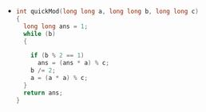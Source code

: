 - ```c++
  int quickMod(long long a, long long b, long long c)
  {
    long long ans = 1;
    while (b)
    {
  
      if (b % 2 == 1)
        ans = (ans * a) % c;
      b /= 2;
      a = (a * a) % c;
    }
    return ans;
  }
  ```